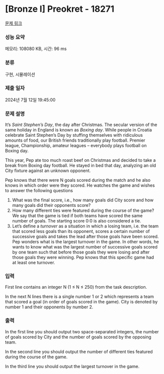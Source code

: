# [Bronze I] Preokret - 18271 

[문제 링크](https://www.acmicpc.net/problem/18271) 

### 성능 요약

메모리: 108080 KB, 시간: 96 ms

### 분류

구현, 시뮬레이션

### 제출 일자

2024년 7월 12일 19:45:00

### 문제 설명

<p>It’s <em>Saint Stephen’s Day</em>, the day after Christmas. The secular version of the same holiday in England is known as <em>Boxing day</em>. While people in Croatia celebrate Saint Stephen’s Day by stuffing themselves with ridiculous amounts of food, our British friends traditionally play football. Premier league, Championship, amateur leagues – everybody plays football on Boxing day.</p>

<p>This year, Pep ate too much roast beef on Christmas and decided to take a break from Boxing day football. He stayed in bed that day, analyzing an old City fixture against an unknown opponent.</p>

<p>Pep knows that there were N goals scored during the match and he also knows in which order were they scored. He watches the game and wishes to answer the following questions</p>

<ol>
	<li>What was the final score, i.e., how many goals did City score and how many goals did their opponents score?</li>
	<li>How many different ties were featured during the course of the game? We say that the game is tied if both teams have scored the same number of goals. The starting score 0:0 is also considered a tie.</li>
	<li>Let’s define a <em>turnover</em> as a situation in which a losing team, i.e. the team that scored less goals than its opponent, scores a certain number of successive goals and takes the lead after those goals have been scored. Pep wonders what is the largest turnover in the game. In other words, he wants to know what was the largest number of successive goals scored by one team such that before those goals they were losing and after those goals they were winning. Pep knows that this specific game had at least one turnover.</li>
</ol>

### 입력 

 <p>First line contains an integer N (1 ≤ N ≤ 250) from the task description.</p>

<p>In the next N lines there is a single number 1 or 2 which represents a team that scored a goal (in order of goals scored in the game). City is denoted by number 1 and their opponents by number 2.</p>

### 출력 

 <p>In the first line you should output two space-separated integers, the number of goals scored by City and the number of goals scored by the opposing team.</p>

<p>In the second line you should output the number of different ties featured during the course of the game.</p>

<p>In the third line you should output the largest turnover in the game.</p>

